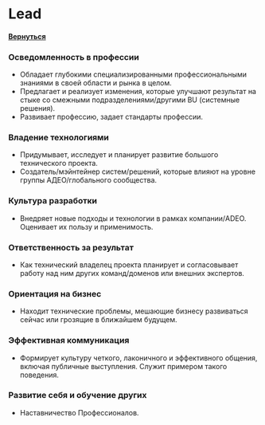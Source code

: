 # Lead

#### [Вернуться](../COMPETENCY_MATRIX.md)

### Осведомленность в профессии

- Обладает глубокими специализированными профессиональными знаниями в своей области и рынка в целом.
- Предлагает и реализует изменения, которые улучшают результат на стыке со смежными подразделениями/другими BU (системные решения).
- Развивает профессию, задает стандарты профессии.

### Владение технологиями

- Придумывает, исследует и планирует развитие большого технического проекта.
- Создатель/мэйнтейнер систем/решений, которые влияют на уровне группы АДЕО/глобального сообщества.

### Культура разработки

- Внедряет новые подходы и технологии в рамках компании/ADEO. Оценивает их пользу и применимость.

### Ответственность за результат

- Как технический владелец проекта планирует и согласовывает работу над ним других команд/доменов или внешних экспертов.

### Ориентация на бизнес

- Находит технические проблемы, мешающие бизнесу развиваться сейчас или грозящие в ближайшем будущем.

### Эффективная коммуникация

- Формирует культуру четкого, лаконичного и эффективного общения, включая публичные выступления. Служит примером такого поведения.

### Развитие себя и обучение других

- Наставничество Профессионалов.
